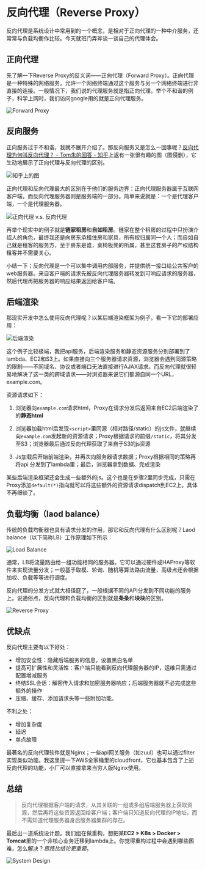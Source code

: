 # 反向代理（Reverse Proxy）

反向代理是系统设计中常用到的一个概念，是相对于正向代理的一种中介服务，还常常与负载均衡作比较。今天就班门弄斧谈一谈自己的代理体会。

## 正向代理

先了解一下Reverse Proxy的反义词——正向代理（Forward Proxy）。正向代理是一种特殊的网络服务，允许一个网络终端通过这个服务与另一个网络终端进行非直接的连接。一般情况下，我们说的代理服务就是指正向代理。举个不和谐的例子，科学上网时，我们访问google用的就是正向代理服务。

![Forward Proxy][3]

## 反向服务

正向服务过于不和谐，我就不展开介绍了。那反向服务又是怎么一回事呢？[反向代理为何叫反向代理？ - Tom朱的回答 - 知乎][1]上返有一张很有趣的图（图侵删），它生动地展示了正向代理与反向代理的区别。

![知乎上的图][4]

正向代理和反向代理最大的区别在于他们的服务边界：正向代理服务器属于互联网客户端，而反向代理服务器则是服务端的一部分。简单来说就是：一个是代理客户端，一个是代理服务器。

![正向代理 v.s. 反向代理][5]

再举个现实中的例子就是**链家租房**和**自如租房**。链家在整个租房的过程中只扮演介绍人的角色，最终我还是向房东承租住房和家具，所有权归属同一个人；而自如自己就是租客的服务方，至于房东是谁，桌椅板凳的所属，甚至这套房子的产权结构租客并不需要关心。

小结一下；反向代理是一个可以集中调用内部服务，并提供统一接口给公共客户的web服务器。来自客户端的请求先被反向代理服务器转发到可响应请求的服务器，然后代理再把服务器的响应结果返回给客户端。

## 后端渲染

那现实开发中怎么使用反向代理呢？以某后端渲染框架为例子，看一下它的部署应用：

![后端渲染][6]

这个例子比较极端，我把api服务，后端渲染服务和静态资源服务分别部署到了lambda、EC2和S3上。如果直接向三个服务器请求资源，浏览器会遇到同源策略的限制——不同域名、协议或者端口无法直接进行AJAX请求。而反向代理就很轻易地解决了这一类的跨域请求——对浏览器来说它们都源自同一个URL，example.com。

资源请求如下：

1. 浏览器向`example.com`请求html，Proxy在请求分发后返回来自EC2后端渲染了的**静态html**

2. 浏览器加载html后发现`<script>`里同源（相对路径/static）的js文件，就继续向`example.com`发起新的资源请求；Proxy根据请求的前缀`/static`，将其分发至S3；浏览器最后通过反向代理获取了来自于S3的js资源

3. Js加载后开始前端渲染，并再次向服务器请求数据；Proxy根据相同的策略再将api 分发到了lambda里；最后，浏览器拿到数据、完成渲染

某些后端渲染框架还会生成一些额外的js。这个也是在步骤2里同步完成，只需在Proxy添加`default(*)`指向就可以将这些额外的资源请求dispatch到EC2上。具体不再细谈了。

## 负载均衡（laod balance）

传统的负载均衡器也具有请求分发的作用，那它和反向代理有什么区别呢？Laod balance（以下简称LB）工作原理如下所示：

![Load Balance][7]

通常，LB将流量路由给一组功能相同的服务器。它可以通过硬件或HAProxy等软件来实现流量分发；一般基于取模、轮询、随机等算法路由流量，高级点还会根据加权、负载等等进行调度。

反向代理的分发方式就大相径庭了，一般根据不同的API分发到不同功能的服务上。说通俗点，反向代理和负载均衡的区别就是**条条**和**块块**的区别。

![Reverse Proxy][8]

## 优缺点

反向代理主要有以下好处：

* 增加安全性：隐藏后端服务的信息，设置黑白名单
* 提高可扩展性和灵活性：客户端只能看到反向代理服务器的IP，运维只需通过配置增减服务
* 终结SSL会话：解密传入请求和加密服务器响应；后端服务器就不必完成这些额外的操作
* 压缩、缓存、添加请求头等一些附加功能。

不利之处：

* 增加复杂度
* 延迟
* 单点故障

最著名的反向代理软件就是Nginx；一些api网关服务（如zuul）也可以通过filter实现类似功能。我这里提一下AWS全家桶里的cloudfront，它也基本包含了上述反向代理的功能，小厂可以直接拿来当穷人版Nginx使用。

## 总结

> 反向代理根据客户端的请求，从其关联的一组或多组后端服务器上获取资源，然后再将这些资源返回给客户端；客户端只知道反向代理的IP地址，而不需知道代理服务器身后服务器集群的存在。

最后出一道系统设计题。我们组在做重构，想把某**EC2 > K8s > Docker > Tomcat**里的一个非核心业务迁移到lambda上。你觉得重构过程中会遇到哪些困难，怎么解决？*思路比结论更重要*。

![System Design][9]

[1]: https://www.zhihu.com/question/24723688/answer/68675168
[3]: ./img/forward-proxy.png
[4]: ./img/zhihu.jpg
[5]: ./img/forward-reverse.png
[6]: ./img/nuxt.png
[7]: ./img/load-balance.png
[8]: ./img/reverse-proxy.png
[9]: ./img/system-design.png